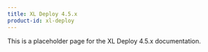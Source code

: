 ```yaml
---
title: XL Deploy 4.5.x
product-id: xl-deploy
---
```


This is a placeholder page for the XL Deploy 4.5.x documentation.